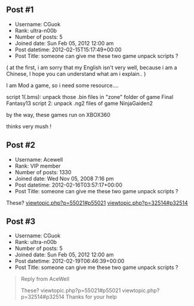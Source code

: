 ## Post #1
- Username: CGuok
- Rank: ultra-n00b
- Number of posts: 5
- Joined date: Sun Feb 05, 2012 12:00 am
- Post datetime: 2012-02-15T15:17:49+00:00
- Post Title: someone can give me these two game unpack scripts ?

( at the first, i am sorry that my English isn't very well, because i am a Chinese, I hope you can understand what am i explain.. )

I am Mod a game, so i need some resource....

script 1(.bms): unpack those .bin files in "zone" folder of game Final Fantasy13
script 2: unpack .ng2 files of game NinjaGaiden2

by the way, these games run on XBOX360

thinks very mush !
## Post #2
- Username: Acewell
- Rank: VIP member
- Number of posts: 1330
- Joined date: Wed Nov 05, 2008 7:16 pm
- Post datetime: 2012-02-16T03:57:17+00:00
- Post Title: someone can give me these two game unpack scripts ?

These?
[viewtopic.php?p=55021#p55021](http://forum.xentax.com/viewtopic.php?p=55021#p55021)
[viewtopic.php?p=32514#p32514](http://forum.xentax.com/viewtopic.php?p=32514#p32514)
## Post #3
- Username: CGuok
- Rank: ultra-n00b
- Number of posts: 5
- Joined date: Sun Feb 05, 2012 12:00 am
- Post datetime: 2012-02-19T06:46:39+00:00
- Post Title: someone can give me these two game unpack scripts ?

> Reply from AceWell
>
> These?
viewtopic.php?p=55021#p55021
viewtopic.php?p=32514#p32514
Thanks for your help
